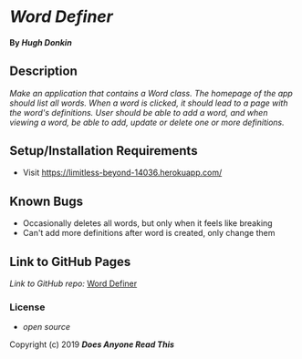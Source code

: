 # _Word Definer_

#### By _**Hugh Donkin**_

## Description

_Make an application that contains a Word class. The homepage of the app should list all words. When a word is clicked, it should lead to a page with the word's definitions. User should be able to add a word, and when viewing a word, be able to add, update or delete one or more definitions._

## Setup/Installation Requirements

* Visit https://limitless-beyond-14036.herokuapp.com/


## Known Bugs
* Occasionally deletes all words, but only when it feels like breaking
* Can't add more definitions after word is created, only change them

## Link to GitHub Pages

_Link to GitHub repo:_
[Word Definer](https://github.com/hsdonkin/code-review-8)

### License

* _open source_

Copyright (c) 2019 **_Does Anyone Read This_**
